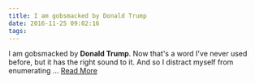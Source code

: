 ```yaml
---
title: I am gobsmacked by Donald Trump
date: 2016-11-25 09:02:16
tags:
---
```

I am gobsmacked by <b>Donald Trump</b>. Now that&#39;s a word I&#39;ve never used before, but it has the right sound to it. And so I distract myself from enumerating&nbsp;...
[Read More](https://www.ncronline.org/blogs/ncr-today/i-am-gobsmacked-donald-trump)